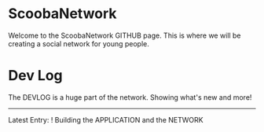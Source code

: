 # ScoobaNetwork

Welcome to the ScoobaNetwork GITHUB page. This is where we will be creating a social network for young people.

# Dev Log 
The DEVLOG is a huge part of the network. Showing what's new and more!

------------------

Latest Entry:
 ! Building the APPLICATION and the NETWORK
